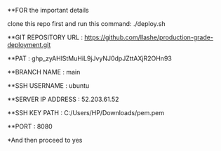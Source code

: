 **FOR the important details

clone this repo first and run this command: ./deploy.sh


**GIT REPOSITORY URL : https://github.com/Ilashe/production-grade-deployment.git


**PAT : 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

**BRANCH NAME : main

**SSH USERNAME : ubuntu

**SERVER IP ADDRESS : 52.203.61.52

**SSH KEY PATH : C:/Users/HP/Downloads/pem.pem

**PORT : 8080


*And then proceed to yes



